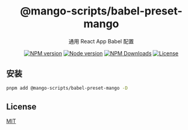 <h1 align="center">
@mango-scripts/babel-preset-mango
</h1>
<p align="center">
通用 React App Babel 配置
<p>
<p align="center">
<a href="https://www.npmjs.com/package/@mango-scripts/babel-preset-mango" target="__blank" rel="noopener noreferrer"><img src="https://img.shields.io/npm/v/@mango-scripts/babel-preset-mango?label=" alt="NPM version"></a>
<a href="https://www.npmjs.com/package/@mango-scripts/babel-preset-mango" target="__blank" rel="noopener noreferrer"><img src="https://img.shields.io/node/v/@mango-scripts/babel-preset-mango" alt="Node version"></a>
<a href="https://www.npmjs.com/package/@mango-scripts/babel-preset-mango" target="__blank" rel="noopener noreferrer"><img alt="NPM Downloads" src="https://img.shields.io/npm/dt/@mango-scripts/babel-preset-mango"></a>
<a href="./LICENSE" target="__blank" rel="noopener noreferrer"><img alt="License" src="https://img.shields.io/github/license/Albertlin0923/mango-scripts"></a>
</p>

## 安装

```bash
pnpm add @mango-scripts/babel-preset-mango -D
```

## License

[MIT](./LICENSE)
